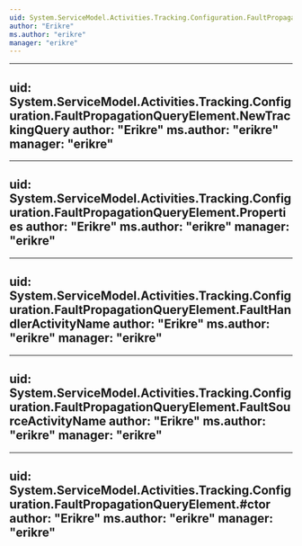 ```yaml
---
uid: System.ServiceModel.Activities.Tracking.Configuration.FaultPropagationQueryElement
author: "Erikre"
ms.author: "erikre"
manager: "erikre"
---
```


---
uid: System.ServiceModel.Activities.Tracking.Configuration.FaultPropagationQueryElement.NewTrackingQuery
author: "Erikre"
ms.author: "erikre"
manager: "erikre"
---

---
uid: System.ServiceModel.Activities.Tracking.Configuration.FaultPropagationQueryElement.Properties
author: "Erikre"
ms.author: "erikre"
manager: "erikre"
---

---
uid: System.ServiceModel.Activities.Tracking.Configuration.FaultPropagationQueryElement.FaultHandlerActivityName
author: "Erikre"
ms.author: "erikre"
manager: "erikre"
---

---
uid: System.ServiceModel.Activities.Tracking.Configuration.FaultPropagationQueryElement.FaultSourceActivityName
author: "Erikre"
ms.author: "erikre"
manager: "erikre"
---

---
uid: System.ServiceModel.Activities.Tracking.Configuration.FaultPropagationQueryElement.#ctor
author: "Erikre"
ms.author: "erikre"
manager: "erikre"
---
